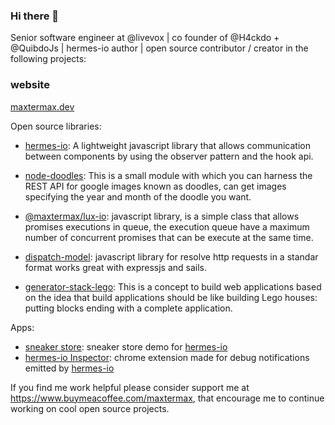 ### Hi there 👋
 
Senior software engineer at @livevox | co founder of @H4ckdo +  @QuibdoJs
| hermes-io author | open source contributor / creator in the following projects: 

### website
[maxtermax.dev](https://www.npmjs.com/package/hermes-io#get-started])

Open source libraries:

- [hermes-io](https://www.npmjs.com/package/hermes-io#get-started): A lightweight javascript library that allows communication between components by using the observer pattern and the hook api.

- [node-doodles](https://www.npmjs.com/package/node-doodles): This is a small module with which you can harness the REST API for google images known as doodles, can get images specifying the year and month of the doodle you want.

- [@maxtermax/lux-io](https://www.npmjs.com/package/@maxtermax/lux-io): 
javascript library, is a simple class that allows promises executions in queue, the execution queue have a maximum number of concurrent promises that can be execute at the same time.

- [dispatch-model](https://www.npmjs.com/package/dispatch-model):
javascript library for resolve http requests in a standar format works great with expressjs and sails.

- [generator-stack-lego](https://www.npmjs.com/package/generator-stack-lego): This is a concept to build web applications based on the idea that build applications should be like building Lego houses: putting blocks ending with a complete application.

Apps:
- [sneaker store](https://sneaker-store-1.vercel.app): sneaker store demo for [hermes-io](https://www.npmjs.com/package/hermes-io#get-started)
- [hermes-io Inspector](https://chrome.google.com/webstore/detail/hermes-io/pjdkgcpikfmkncldipldmimanfkpeedm?hl=en): chrome extension made for debug notifications emitted by [hermes-io](https://www.npmjs.com/package/hermes-io#get-started)  

If you find me work helpful please consider support me at https://www.buymeacoffee.com/maxtermax, that encourage me to continue working on cool open source projects.


